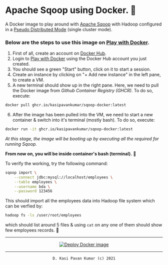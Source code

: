 # Apache Sqoop using Docker. 🐳

A Docker image to play around with [Apache Sqoop](https://sqoop.apache.org) with Hadoop configured in a [Pseudo Distributed Mode](https://hadoop.apache.org/docs/stable/hadoop-project-dist/hadoop-common/SingleCluster.html) (single cluster mode).

### Below are the steps to use this image on [Play with Docker](https://labs.play-with-docker.com).

1. First of all, create an account on [Docker Hub](https://hub.docker.com/signup).
2. Login to [Play with Docker](https://labs.play-with-docker.com) using the Docker Hub account you just created.
3. You should see a green "Start" button, click on it to start a session.
4. Create an instance by clicking on "+ Add new instance" in the left pane, to create a VM.
5. A new terminal should show up in the right pane. Here, we need to pull the Docker image from _Github Container Registry (GHCR)_.
   To do so, execute:

```bash
docker pull ghcr.io/kasipavankumar/sqoop-docker:latest
```

6. After the image has been pulled into the VM, we need to start a new container & switch into it's terminal (mostly bash).
   To do so, execute:

```bash
docker run -it ghcr.io/kasipavankumar/sqoop-docker:latest
```

_At this stage, the image will be booting up by executing all the required for running Sqoop._

**From now on, you will be inside container's bash (terminal).** 🚀

To verify the working, try the following command:

```bash
sqoop import \
    --connect jdbc:mysql://localhost/employees \
    --table employees \
    --username bda \
    --password 123456
```

This should import all the employees data into Hadoop file system which can be verfied by:

```bash
hadoop fs -ls /user/root/employees
```

which should list around 5 files & using `cat` on any one of them should show few employees records. 🎉

<hr />

<div align="center">

[![Deploy Docker image](https://github.com/kasipavankumar/sqoop-docker/actions/workflows/deploy.yml/badge.svg)](https://github.com/kasipavankumar/sqoop-docker/actions/workflows/deploy.yml)

</div>

<hr />

<div align="center">

```txt
D. Kasi Pavan Kumar (c) 2021
```

</div>
